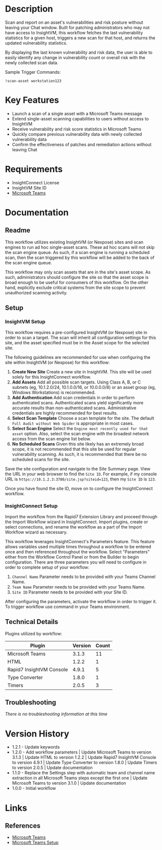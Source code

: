 # Description

Scan and report on an asset's vulnerabilities and risk posture without leaving your Chat window. Built for patching administrators who may not have access to InsightVM, this workflow fetches the last vulnerability statistics for a given host, triggers a new scan for that host, and returns the updated vulnerability statistics. 

By displaying the last known vulnerability and risk data, the user is able to easily identify any change in vulnerability count or overall risk with the newly collected scan data.

Sample Trigger Commands:

`!scan-asset workstation123`

# Key Features

* Launch a scan of a single asset with a Microsoft Teams message
* Extend single-asset scanning capabilities to users without access to InsightVM
* Receive vulnerability and risk score statistics in Microsoft Teams
* Quickly compare previous vulnerability data with newly collected vulnerability data
* Confirm the effectiveness of patches and remediation actions without leaving Chat

# Requirements

* InsightConnect License
* InsightVM Site ID
* [Microsoft Teams](https://insightconnect.help.rapid7.com/docs/microsoft-teams)

# Documentation

## Readme

This workflow utilizes existing InsightVM (or Nexpose) sites and scan engines to run ad hoc single-asset scans. These ad hoc scans will not skip the scan engine queue. As such, if a scan engine is running a scheduled scan, then the scan triggered by this workflow will be added to the back of the scan engine queue.

This workflow may only scan assets that are in the site's asset scope. As such, administrators should configure the site so that the asset scope is broad enough to be useful for consumers of this workflow. On the other hand, explicitly exclude critical systems from the site scope to prevent unauthorized scanning activity.

## Setup

### InsightVM Setup

This workflow requires a pre-configured InsightVM (or Nexpose) site in order to scan a target. The scan will inherit all configuration settings for this site, and the asset specified must be in the Asset scope for the selected site.

The following guidelines are recommended for use when configuring the site within InsightVM (or Nexpose) for this workflow:

1. **Create New Site** Create a new site in InsightVM. This site will be used solely for this InsightConnect workflow.
2. **Add Assets** Add all possible scan targets. Using Class A, B, or C subnets (eg, 10.1.2.0/24, 10.1.0.0/16, or 10.0.0.0/8) or an asset group (eg, Windows Workstations) is recommended.
3. **Add Authentication** Add scan credentials in order to perform authenticated scans. Authenticated scans yield significantly more accurate results than non-authenticated scans. Administrative credentials are highly recommended for best results.
4. **Select Scan Template** Choose a scan template for the site. The default `Full Audit without Web Spider` is appropriate in most cases.
5. **Select Scan Engine** Select the `Engine most recently used for that asset` option. Also, select the scan engine with the broadest network access from the scan engine list below.
6. **No Scheduled Scans** Given this site likely has an extremely broad scope, it is not recommended that this site be used for regular vulnerability scanning. As such, it is recommended that there be no scheduled scans for the site.

Save the site configuration and navigate to the Site Summary page. View the URL in your web browser to find the `Site ID`. For example, if my console URL is `https://10.1.2.3:3780/site.jsp?siteid=123`, then my `Site ID` is `123`.

Once you have found the site ID, move on to configure the InsightConnect workflow.

### InsightConnect Setup

Import the workflow from the Rapid7 Extension Library and proceed through the Import Workflow wizard in InsightConnect. Import plugins, create or select connections, and rename the workflow as a part of the Import Workflow wizard as necessary.


This workflow leverages InsightConnect's Parameters feature. This feature allows variables used multiple times throughout a workflow to be entered once and then referenced throughout the workflow.
Select "Parameters" either from the Workflow Control Panel or from the Builder to begin configuration.
There are three parameters you will need to configure in order to complete setup of your workflow:

1. `Channel Name` Parameter needs to be provided with your Teams Channel Name.
2. `Team Name` Parameter needs to be provided with your Teams Name.
3. `Site ID` Parameter needs to be provided with your Site ID.

After configuring the parameters, activate the workflow in order to trigger it.
To trigger workflow use command in your Teams environment.

## Technical Details

Plugins utilized by workflow:

|Plugin|Version|Count|
|----|----|--------|
|Microsoft Teams|3.1.3|11|
|HTML|1.2.2|1|
|Rapid7 InsightVM Console|4.9.1|5|
|Type Converter|1.8.0|1|
|Timers|2.0.5|3|

## Troubleshooting

_There is no troubleshooting information at this time_

# Version History

* 1.2.1 - Update keywords
* 1.2.0 - Add workflow parameters | Update Microsoft Teams to version 3.1.3 | Update HTML to version 1.2.2 | Update Rapid7 InsightVM Console to version 4.9.1 | Update Type Converter to version 1.8.0 | Update Timers to version 2.0.5 | Update documentation
* 1.1.0 - Replace the Settings step with automatic team and channel name extraction in all Microsoft Teams steps except the first one | Update Microsoft Teams to version 3.1.0 | Update documentation
* 1.0.0 - Initial workflow

# Links

## References

* [Microsoft Teams](https://teams.microsoft.com)
* [Microsoft Teams Setup](https://insightconnect.help.rapid7.com/docs/microsoft-teams)
